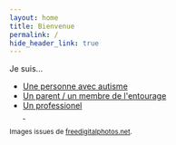 ```yaml
---
layout: home
title: Bienvenue
permalink: /
hide_header_link: true
---
```



Je suis…

<ul id="iamlist">
 <li><a href="/je-suis-une-personne-avec-autisme" id="personal">Une personne avec autisme</a></li>
 <li><a href="/je-suis-un-parent-membre-de-l-entourage" id="parent">Un parent / un membre de l'entourage</a></li>
 <li><a href="/je-suis-un-professionnel" id="professional">Un professionel<br />&nbsp;</a></li>
</ul>

<small>Images issues de <a href="http://www.freedigitalphotos.net">freedigitalphotos.net</a>.</small>


